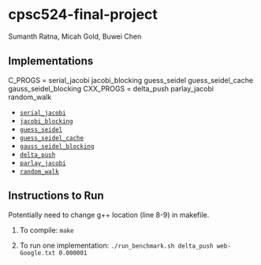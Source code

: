 # cpsc524-final-project

Sumanth Ratna, Micah Gold, Buwei Chen

## Implementations

C_PROGS = serial_jacobi jacobi_blocking guess_seidel guess_seidel_cache gauss_seidel_blocking
CXX_PROGS = delta_push parlay_jacobi random_walk

- [`serial_jacobi`](./serial_jacobi.c)
- [`jacobi_blocking`](./jacobi_blocking.c)
- [`guess_seidel`](./guess_seidel.c)
- [`guess_seidel_cache`](./guess_seidel_cache.c)
- [`gauss_seidel_blocking`](./gauss_seidel_blocking.c)
- [`delta_push`](./delta_push.cpp)
- [`parlay_jacobi`](./parlay_jacobi.cpp)
- [`random_walk`](./random_walk.cpp)

## Instructions to Run

Potentially need to change g++ location (line 8-9) in makefile.

1. To compile: `make`

2. To run one implementation: `./run_benchmark.sh delta_push web-Google.txt 0.000001`
